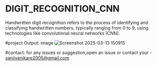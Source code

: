 # DIGIT_RECOGNITION_CNN
Handwritten digit recognition refers to the process of identifying and classifying handwritten numbers, typically ranging from 0 to 9, using technologies like convolutional neural networks (CNN).




#project Output:
  image ![Screenshot 2025-03-13 150915](https://github.com/user-attachments/assets/c7538083-f746-454f-b5fd-e7a58d428673)




#contact:
    for any issues or suggestion,open an issue or contact your - sanjivanikare2005@gmail.com
